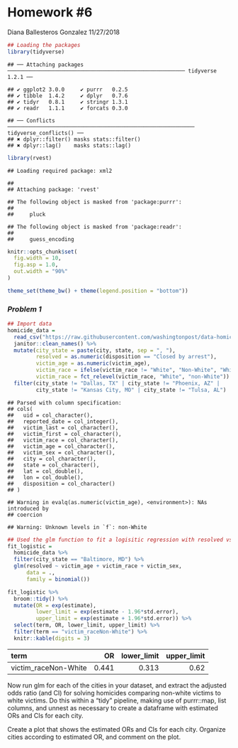 Homework \#6
================
Diana Ballesteros Gonzalez
11/27/2018

``` r
## Loading the packages
library(tidyverse)
```

    ## ── Attaching packages ──────────────────────────────────────────────────────── tidyverse 1.2.1 ──

    ## ✔ ggplot2 3.0.0     ✔ purrr   0.2.5
    ## ✔ tibble  1.4.2     ✔ dplyr   0.7.6
    ## ✔ tidyr   0.8.1     ✔ stringr 1.3.1
    ## ✔ readr   1.1.1     ✔ forcats 0.3.0

    ## ── Conflicts ─────────────────────────────────────────────────────────── tidyverse_conflicts() ──
    ## ✖ dplyr::filter() masks stats::filter()
    ## ✖ dplyr::lag()    masks stats::lag()

``` r
library(rvest)
```

    ## Loading required package: xml2

    ## 
    ## Attaching package: 'rvest'

    ## The following object is masked from 'package:purrr':
    ## 
    ##     pluck

    ## The following object is masked from 'package:readr':
    ## 
    ##     guess_encoding

``` r
knitr::opts_chunk$set(
  fig.width = 10,
  fig.asp = 1.0,
  out.width = "90%"
)

theme_set(theme_bw() + theme(legend.position = "bottom"))
```

### *Problem 1*

``` r
## Import data 
homicide_data = 
  read_csv("https://raw.githubusercontent.com/washingtonpost/data-homicides/master/homicide-data.csv") %>% 
  janitor::clean_names() %>% 
  mutate(city_state = paste(city, state, sep = ", "), 
         resolved = as.numeric(disposition == "Closed by arrest"), 
         victim_age = as.numeric(victim_age),
         victim_race = ifelse(victim_race != "White", "Non-White", "White"), 
         victim_race = fct_relevel(victim_race, "White", "non-White")) %>% 
  filter(city_state != "Dallas, TX" | city_state != "Phoenix, AZ" | 
         city_state != "Kansas City, MO" | city_state != "Tulsa, AL") 
```

    ## Parsed with column specification:
    ## cols(
    ##   uid = col_character(),
    ##   reported_date = col_integer(),
    ##   victim_last = col_character(),
    ##   victim_first = col_character(),
    ##   victim_race = col_character(),
    ##   victim_age = col_character(),
    ##   victim_sex = col_character(),
    ##   city = col_character(),
    ##   state = col_character(),
    ##   lat = col_double(),
    ##   lon = col_double(),
    ##   disposition = col_character()
    ## )

    ## Warning in evalq(as.numeric(victim_age), <environment>): NAs introduced by
    ## coercion

    ## Warning: Unknown levels in `f`: non-White

``` r
## Used the glm function to fit a logisitic regression with resolved vs unresolved as the outcome and victim age, sex and race (as just defined) as predictors. 
fit_logistic = 
  homicide_data %>% 
  filter(city_state == "Baltimore, MD") %>% 
  glm(resolved ~ victim_age + victim_race + victim_sex, 
      data = ., 
      family = binomial())

fit_logistic %>% 
  broom::tidy() %>% 
  mutate(OR = exp(estimate), 
         lower_limit = exp(estimate - 1.96*std.error), 
         upper_limit = exp(estimate + 1.96*std.error)) %>%
  select(term, OR, lower_limit, upper_limit) %>% 
  filter(term == "victim_raceNon-White") %>% 
  knitr::kable(digits = 3)
```

| term                  |     OR|  lower\_limit|  upper\_limit|
|:----------------------|------:|-------------:|-------------:|
| victim\_raceNon-White |  0.441|         0.313|          0.62|

Now run glm for each of the cities in your dataset, and extract the adjusted odds ratio (and CI) for solving homicides comparing non-white victims to white victims. Do this within a “tidy” pipeline, making use of purrr::map, list columns, and unnest as necessary to create a dataframe with estimated ORs and CIs for each city.

Create a plot that shows the estimated ORs and CIs for each city. Organize cities according to estimated OR, and comment on the plot.
